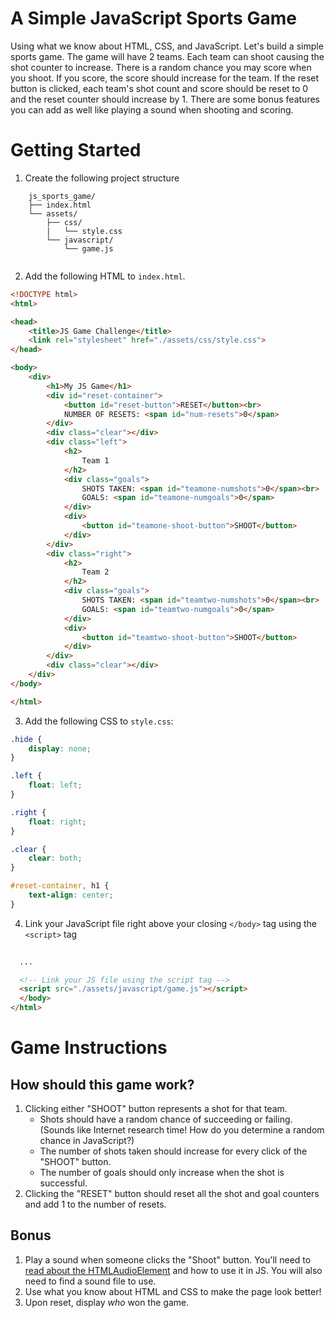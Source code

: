 # A Simple JavaScript Sports Game
Using what we know about HTML, CSS, and JavaScript. Let's build a simple sports game. The game will have 2 teams. Each team can shoot causing the shot counter to increase. There is a random chance you may score when you shoot. If you score, the score should increase for the team. If the reset button is clicked, each team's shot count and score should be reset to 0 and the reset counter should increase by 1. There are some bonus features you can add as well like playing a sound when shooting and scoring. 

# Getting Started

1. Create the following project structure

```
    js_sports_game/
    ├── index.html
    └── assets/
        ├── css/
        |   └── style.css
        └── javascript/
            └── game.js
     
```

2. Add the following HTML to `index.html`.

```html
<!DOCTYPE html>
<html>

<head>
    <title>JS Game Challenge</title>
    <link rel="stylesheet" href="./assets/css/style.css">
</head>

<body>
    <div>
        <h1>My JS Game</h1>
        <div id="reset-container">
            <button id="reset-button">RESET</button><br>
            NUMBER OF RESETS: <span id="num-resets">0</span>
        </div>
        <div class="clear"></div>
        <div class="left">
            <h2>
                Team 1
            </h2>
            <div class="goals">
                SHOTS TAKEN: <span id="teamone-numshots">0</span><br>
                GOALS: <span id="teamone-numgoals">0</span>
            </div>
            <div>
                <button id="teamone-shoot-button">SHOOT</button>
            </div>
        </div>
        <div class="right">
            <h2>
                Team 2
            </h2>
            <div class="goals">
                SHOTS TAKEN: <span id="teamtwo-numshots">0</span><br>
                GOALS: <span id="teamtwo-numgoals">0</span>
            </div>
            <div>
                <button id="teamtwo-shoot-button">SHOOT</button>
            </div>
        </div>
        <div class="clear"></div>
    </div>
</body>

</html>
```

3. Add the following CSS to `style.css`:

```css
.hide {
    display: none;
}

.left {
    float: left;
}

.right {
    float: right;
}

.clear {
    clear: both;
}

#reset-container, h1 {
    text-align: center;
}
```


4. Link your JavaScript file right above your closing `</body>` tag using the `<script>` tag

```html
  
  ...

  <!-- Link your JS file using the script tag -->
  <script src="./assets/javascript/game.js"></script>
  </body>
</html>
```


# Game Instructions

## How should this game work?

1. Clicking either "SHOOT" button represents a shot for that team.
    - Shots should have a random chance of succeeding or failing. (Sounds like Internet research time! How do you determine a random chance in JavaScript?)
    - The number of shots taken should increase for every click of the "SHOOT" button.
    - The number of goals should only increase when the shot is successful.
2. Clicking the "RESET" button should reset all the shot and goal counters and add 1 to the number of resets.

## Bonus

1. Play a sound when someone clicks the "Shoot" button. You'll need to [read about the HTMLAudioElement](https://developer.mozilla.org/en-US/docs/Web/API/HTMLAudioElement) and how to use it in JS. You will also need to find a sound file to use.
2. Use what you know about HTML and CSS to make the page look better!
3. Upon reset, display *who* won the game.